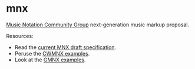 # mnx
[Music Notation Community Group](https://www.w3.org/community/music-notation/) next-generation music markup proposal.

Resources:

- Read the [current MNX draft specification](https://w3c.github.io/mnx/specification/index.html).
- Peruse the [CWMNX examples](https://github.com/w3c/mnx/tree/master/examples).
- Look at the [GMNX examples](https://joeberkovitz.github.io/gmnx-viewer/).
